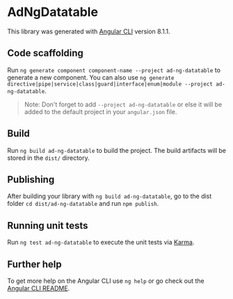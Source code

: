 # AdNgDatatable

This library was generated with [Angular CLI](https://github.com/angular/angular-cli) version 8.1.1.

## Code scaffolding

Run `ng generate component component-name --project ad-ng-datatable` to generate a new component. You can also use `ng generate directive|pipe|service|class|guard|interface|enum|module --project ad-ng-datatable`.
> Note: Don't forget to add `--project ad-ng-datatable` or else it will be added to the default project in your `angular.json` file. 

## Build

Run `ng build ad-ng-datatable` to build the project. The build artifacts will be stored in the `dist/` directory.

## Publishing

After building your library with `ng build ad-ng-datatable`, go to the dist folder `cd dist/ad-ng-datatable` and run `npm publish`.

## Running unit tests

Run `ng test ad-ng-datatable` to execute the unit tests via [Karma](https://karma-runner.github.io).

## Further help

To get more help on the Angular CLI use `ng help` or go check out the [Angular CLI README](https://github.com/angular/angular-cli/blob/master/README.md).
